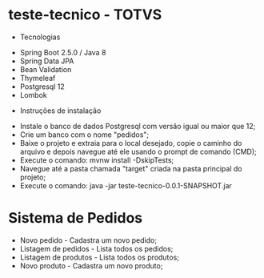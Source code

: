 # teste-tecnico - TOTVS

* Tecnologias
- Spring Boot 2.5.0 / Java 8
- Spring Data JPA
- Bean Validation
- Thymeleaf 
- Postgresql 12
- Lombok

* Instruções de instalação
- Instale o banco de dados Postgresql com versão igual ou maior que 12;
- Crie um banco com o nome "pedidos";
- Baixe o projeto e extraia para o local desejado, copie o caminho do arquivo e depois navegue até ele usando o prompt de comando (CMD);
- Execute o comando: mvnw install -DskipTests;
- Navegue até a pasta chamada "target" criada na pasta principal do projeto;
- Execute o comando: java -jar teste-tecnico-0.0.1-SNAPSHOT.jar

# Sistema de Pedidos #
- Novo pedido - Cadastra um novo pedido;
- Listagem de pedidos - Lista todos os pedidos;
- Listagem de produtos - Lista todos os produtos;
- Novo produto - Cadastra um novo produto;
